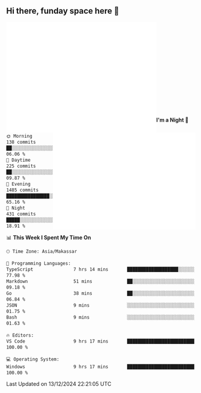 ## Hi there, funday space here 🚀

<img align="left" width="400" alt="🌞" src="https://raw.githubusercontent.com/fhasnur/fhasnur/main/general.svg">
<img align="right" width="380" alt="🌞" src="https://raw.githubusercontent.com/fhasnur/fhasnur/main/statistics.svg">

<br><br><br><br><br><br><br><br><br><br><br><br><br><br>

<!--START_SECTION:waka-->
**I'm a Night 🦉** 

```text
🌞 Morning                138 commits         ██░░░░░░░░░░░░░░░░░░░░░░░   06.06 % 
🌆 Daytime                225 commits         ██░░░░░░░░░░░░░░░░░░░░░░░   09.87 % 
🌃 Evening                1485 commits        ████████████████░░░░░░░░░   65.16 % 
🌙 Night                  431 commits         █████░░░░░░░░░░░░░░░░░░░░   18.91 % 
```


📊 **This Week I Spent My Time On** 

```text
🕑︎ Time Zone: Asia/Makassar

💬 Programming Languages: 
TypeScript               7 hrs 14 mins       ███████████████████░░░░░░   77.98 % 
Markdown                 51 mins             ██░░░░░░░░░░░░░░░░░░░░░░░   09.18 % 
Go                       38 mins             ██░░░░░░░░░░░░░░░░░░░░░░░   06.84 % 
JSON                     9 mins              ░░░░░░░░░░░░░░░░░░░░░░░░░   01.75 % 
Bash                     9 mins              ░░░░░░░░░░░░░░░░░░░░░░░░░   01.63 % 

🔥 Editors: 
VS Code                  9 hrs 17 mins       █████████████████████████   100.00 % 

💻 Operating System: 
Windows                  9 hrs 17 mins       █████████████████████████   100.00 % 
```


 Last Updated on 13/12/2024 22:21:05 UTC
<!--END_SECTION:waka-->
